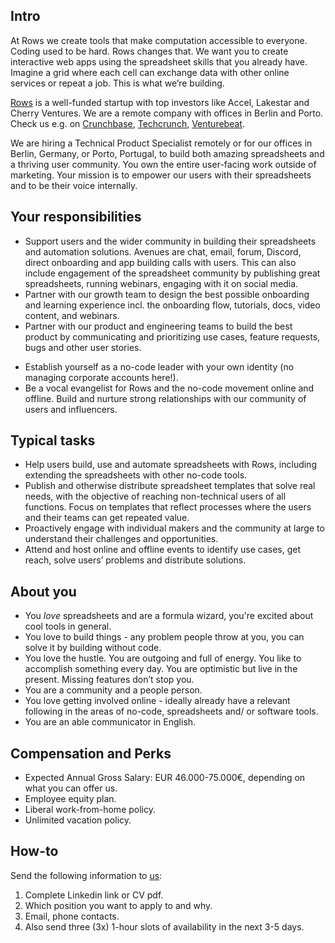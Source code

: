 ## Intro
At Rows we create tools that make computation accessible to everyone.
Coding used to be hard. Rows changes that. We want you to create interactive web apps using the spreadsheet skills that you already have. Imagine a grid where each cell can exchange data with other online services or repeat a job. This is what we’re building.

[Rows](https://rows.com/) is a well-funded startup with top investors like Accel, Lakestar and Cherry Ventures. We are a remote company with offices in Berlin and Porto. Check us e.g. on [Crunchbase](https://www.crunchbase.com/organization/rowshq), [Techcrunch](https://techcrunch.com/2018/05/16/dashdash-a-platform-to-create-web-apps-using-only-spreadsheet-skills-nabs-8m-led-by-accel/), [Venturebeat](https://venturebeat.com/2018/05/16/accel-leads-8-million-investment-in-dashdash-to-create-web-apps-from-spreadsheets/).

We are hiring a Technical Product Specialist remotely or for our offices in Berlin, Germany, or Porto, Portugal, to build both amazing spreadsheets and a thriving user community. You own the entire user-facing work outside of marketing. Your mission is to empower our users with their spreadsheets and to be their voice internally.

## Your responsibilities
* Support users and the wider community in building their spreadsheets and automation solutions. Avenues are chat, email, forum, Discord, direct onboarding and app building calls with users. This can also include engagement of the spreadsheet community by publishing great spreadsheets, running webinars, engaging with it on social media.
* Partner with our growth team to design the best possible onboarding and learning experience incl. the onboarding flow, tutorials, docs, video content, and webinars.
* Partner with our product and engineering teams to build the best product by communicating and prioritizing use cases, feature requests, bugs and other user stories.
- Establish yourself as a no-code leader with your own identity (no managing corporate accounts here!). 
- Be a vocal evangelist for Rows and the no-code movement online and offline. Build and nurture strong relationships with our community of users and influencers.

## Typical tasks
- Help users build, use and automate spreadsheets with Rows, including extending the spreadsheets with other no-code tools.
- Publish and otherwise distribute spreadsheet templates that solve real needs, with the objective of reaching non-technical users of all functions. Focus on templates that reflect processes where the users and their teams can get repeated value.
- Proactively engage with individual makers and the community at large to understand their challenges and opportunities.
- Attend and host online and offline events to identify use cases, get reach, solve users’ problems and distribute solutions.

## About you
- You *love* spreadsheets and are a formula wizard, you're excited about cool tools in general.
- You love to build things - any problem people throw at you, you can solve it by building without code.
- You love the hustle. You are outgoing and full of energy. You like to accomplish something every day. You are optimistic but live in the present. Missing features don’t stop you.
- You are a community and a people person.
- You love getting involved online - ideally already have a relevant following in the areas of no-code, spreadsheets and/ or software tools.
- You are an able communicator in English. 

## Compensation and Perks
- Expected Annual Gross Salary: EUR 46.000-75.000€, depending on what you can offer us.
- Employee equity plan.
- Liberal work-from-home policy.
- Unlimited vacation policy.

## How-to
Send the following information to [us](mailto:join@rows.com):
1. Complete Linkedin link or CV pdf.
1. Which position you want to apply to and why.
1. Email, phone contacts.
1. Also send three (3x) 1-hour slots of availability in the next 3-5 days.

